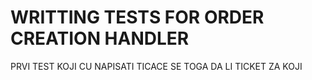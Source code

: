 # WRITTING TESTS FOR ORDER CREATION HANDLER

PRVI TEST KOJI CU NAPISATI TICACE SE TOGA DA LI TICKET ZA KOJI


